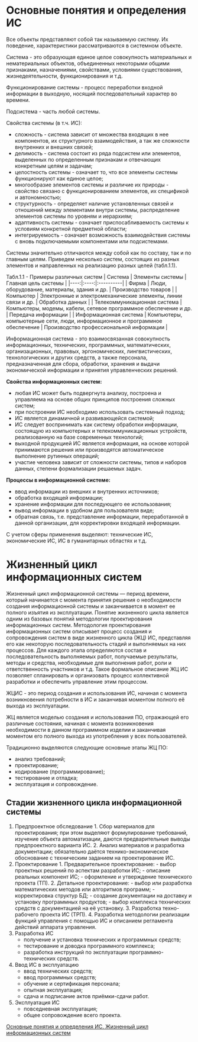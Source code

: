 # Основные понятия и определения ИС

Все объекты представляют собой так называемую систему. Их поведение, характеристики рассматриваются в системном объекте.

Система - это образующая единое целое совокупность материальных и нематериальных объектов, объединенных некоторыми общими признаками, назначениями, свойствами, условиями существования, жизнедеятельности, функционирования и т.д.

Функционирование системы - процесс переработки входной информации в выходную, носящий последовательный характер во времени.

Подсистема - часть любой системы.

Свойства системы (в т.ч. ИС):
- сложность - система зависит от множества входящих в нее компонентов, их структурного взаимодействия, а так же сложности внутренних и внешних связей;
-  делимость - система состоит из ряда подсистем или элементов, выделенных по определенным признакам и отвечающих конкретным целям и задачам;
-  целостность системы - означает то, что все элементы системы функционируют как единое целое;
- многообразие элементов системы и различие их природы - свойство связано с функционированием элементов, их спецификой и автономностью;
-  структурность - определяет наличие установленных связей и отношений между элементами внутри системы, распределение элементов системы по уровням и иерархиям;
- адаптивность системы - означает приспосабливаемость системы к условиям конкретной предметной области;
- интегрируемость - означает возможность взаимодействия системы с вновь подключаемыми компонентами или подсистемами.

Системы значительно отличаются между собой как по составу, так и по главным целям. Приведем несколько систем, состоящих из разных элементов и направленных на реализацию разных целей (табл.1.1).

Табл.1.1 - Примеры различных систем
| Система |	Элементы системы |	Главная цель системы |
|----:|:----:|:----------|
| Фирма |	Люди, оборудование, материалы, здания и др. |	Производство товаров |
| Компьютер |	Электронные и электромеханические элементы, линии связи и др. |	Обработка данных |
| Телекоммуникационная система |	Компьютеры, модемы, кабели, сетевое программное обеспечение и др. | Передача информации |
| Информационная система |	Компьютеры, компьютерные сети, люди, информационное и программное обеспечение | 	Производство профессиональной информации |

Информационная система - это взаимосвязанная совокупность информационных, технических, программных, математических, организационных, правовых, эргономических, лингвистических, технологических и других средств, а также персонала, предназначенная для сбора, обработки, хранения и выдачи экономической информации и принятия управленческих решений.

**Свойства информационных систем:**

- любая ИС может быть подвергнута анализу, построена и управляема на основе общих принципов построения сложных систем;
- при построении ИС необходимо использовать системный подход;
- ИС является динамичной и развивающейся системой;
-  ИС следует воспринимать как систему обработки информации, состоящую из компьютерных и телекоммуникационных устройств, реализованную на базе современных технологий;
-  выходной продукцией ИС является информация, на основе которой принимаются решения или производятся автоматическое выполнение рутинных операций;
- участие человека зависит от сложности системы, типов и наборов данных, степени формализации решаемых задач.

**Процессы в информационной системе:**

-  ввод информации из внешних и внутренних источников;
-   обработка входящей информации;
-  хранение информации для последующего ее использования;
-  вывод информации в удобном для пользователя виде;
-  обратная связь, т.е. представление информации, переработанной в данной организации, для корректировки входящей информации.

С учетом сферы применения выделяют: технические ИС, экономические ИС, ИС в гуманитарных областях и т.д. 

# Жизненный цикл информационных систем

Жизненный цикл информационной системы — период времени, который начинается с момента принятия решения о необходимости создания информационной системы и заканчивается в момент ее полного изъятия из эксплуатации.
Понятие жизненного цикла является одним из базовых понятий методологии проектирования информационных систем.
Методология проектирования информационных систем описывает процесс создания и сопровождения систем в виде жизненного цикла (ЖЦ) ИС, представляя его как некоторую последовательность стадий и выполняемых на них процессов. Для каждого этапа определяются состав и последовательность выполняемых работ, получаемые результаты, методы и средства, необходимые для выполнения работ, роли и ответственность участников и т.д. Такое формальное описание ЖЦ ИС позволяет спланировать и организовать процесс коллективной разработки и обеспечить управление этим процессом.

ЖЦИС - это период создания и использования ИС, начиная с момента возникновения потребности в ИС и заканчивая моментом полного её выхода из эксплуатации.

ЖЦ является моделью создания и использования ПО, отражающей его различные состояния, начиная с момента возникновения необходимости в данном программном изделии и заканчивая моментом его полного выхода из употребления у всех пользователей.

Традиционно выделяются следующие основные этапы ЖЦ ПО:
-    анализ требований;
-    проектирование;
-    кодирование (программирование);
-    тестирование и отладка;
 -   эксплуатация и сопровождение.

## Стадии жизненного цикла информационной системы

1. Предпроектное обследование
        1. Сбор материалов для проектирования; при этом выделяют формулирование требований, изучение объекта автоматизации, даются предварительные выводы предпроектного варианта ИС.
        2. Анализ материалов и разработка документации; обязательно даётся технико-экономическое обоснование с техническим заданием на проектирование ИС.
2. Проектирование
        1. Предварительное проектирование:
         -   выбор проектных решений по аспектам разработки ИС;
         -   описание реальных компонент ИС;
         -   оформление и утверждение технического проекта (ТП).
        2. Детальное проектирование:
         -   выбор или разработка математических методов или алгоритмов программ;
         -   корректировка структур БД;
         -   создание документации на доставку и установку программных продуктов;
        -    выбор комплекса технических средств с документацией на её установку.
        3. Разработка техно-рабочего проекта ИС (ТРП).
        4. Разработка методологии реализации функций управления с помощью ИС и описанием регламента действий аппарата управления.
3. Разработка ИС
      -  получение и установка технических и программных средств;
     -   тестирование и доводка программного комплекса;
     -   разработка инструкций по эксплуатации программно-технических средств.
4. Ввод ИС в эксплуатацию
     -   ввод технических средств;
    -    ввод программных средств;
     -   обучение и сертификация персонала;
     -   опытная эксплуатация;
     -   сдача и подписание актов приёмки-сдачи работ.
5. Эксплуатация ИС
     -   повседневная эксплуатация;
      -  общее сопровождение всего проекта.


[Основные понятия и определения ИС. Жизненный цикл информационных систем](https://dzen.ru/media/smsnoadress/osnovnye-poniatiia-i-opredeleniia-is-jiznennyi-cikl-informacionnyh-sistem-5ecad7cd05b37e0f9803a164)
